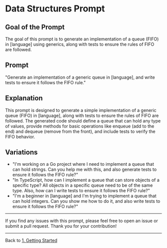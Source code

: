 # Data Structures Prompt

## Goal of the Prompt

The goal of this prompt is to generate an implementation of a queue (FIFO) in [language] using generics, along with tests to ensure the rules of FIFO are followed.

## Prompt

"Generate an implementation of a generic queue in [language], and write tests to ensure it follows the FIFO rule."

## Explanation

This prompt is designed to generate a simple implementation of a generic queue (FIFO) in [language], along with tests to ensure the rules of FIFO are followed. The generated code should define a queue that can hold any type of values, provide methods for basic operations like enqueue (add to the end) and dequeue (remove from the front), and include tests to verify the FIFO behavior.

## Variations

- "I'm working on a Go project where I need to implement a queue that can hold strings. Can you help me with this, and also generate tests to ensure it follows the FIFO rule?"
- "In TypeScript, how can I implement a queue that can store objects of a specific type? All objects in a specific queue need to be of the same type. Also, how can I write tests to ensure it follows the FIFO rule?"
- "I'm a beginner in [language] and I'm trying to implement a queue that can hold integers. Can you show me how to do it, and also write tests to ensure it follows the FIFO rule?"

---

If you find any issues with this prompt, please feel free to open an issue or submit a pull request. Thank you for your contribution!

---

Back to [1. Getting Started](./)
